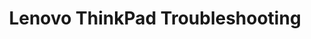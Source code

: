 ---
lang: de
layout: doc
redirect_from:
- /de/doc/Lenovo450Tinkering/
- /de/doc/Thinkpad_X201/
- /de/doc/lenovo450-tinkering/
- /de/doc/thinkpad-troubleshooting/
- /de/doc/thinkpad_x201/
- /de/wiki/Lenovo450Tinkering/
- /de/wiki/Thinkpad_X201/
redirect_to: https://github.com/Qubes-Community/Contents/blob/master/docs/troubleshooting/thinkpad-troubleshooting.md
ref: 95
title: Lenovo ThinkPad Troubleshooting
---